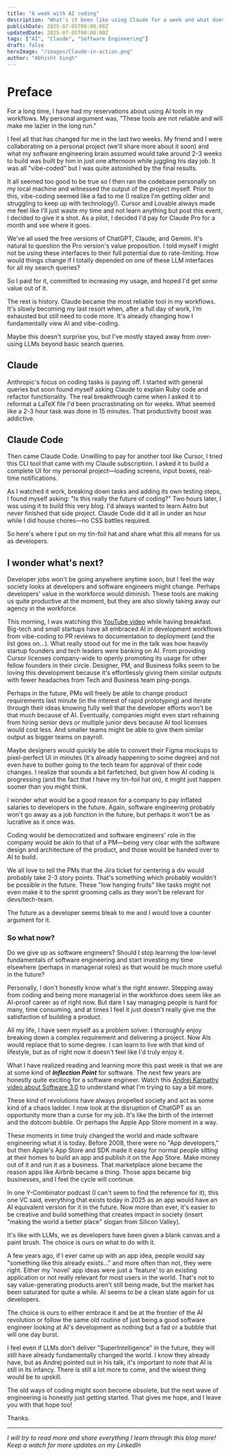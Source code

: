 ```yaml
---
title: "A week with AI coding"
description: "What's it been like using Claude for a week and what does it hold for the future of software engineering!"
publishDate: 2025-07-05T00:00:00Z
updatedDate: 2025-07-05T00:00:00Z
tags: ["AI", "Claude", "Software Engineering"]
draft: false
heroImage: "/images/Claude-in-action.png"
author: "Abhisht Singh"
---
```


# Preface

For a long time, I have had my reservations about using AI tools in my workflows. My personal argument was, "These tools are not reliable and will make me lazier in the long run." 

I feel all that has changed for me in the last two weeks. My friend and I were collaborating on a personal project (we'll share more about it soon) and what my software engineering brain assumed would take around 2-3 weeks to build was built by him in just one afternoon while juggling his day job. It was all "vibe-coded" but I was quite astonished by the final results. 

It all seemed too good to be true so I then ran the codebase personally on my local machine and witnessed the output of the project myself. Prior to this, vibe-coding seemed like a fad to me (I realize I'm getting older and struggling to keep up with technology!). Cursor and Lovable always made me feel like I'll just waste my time and not learn anything but post this event, I decided to give it a shot. As a pilot, I decided I'd pay for Claude Pro for a month and see where it goes.
 
We've all used the free versions of ChatGPT, Claude, and Gemini. It's natural to question the Pro version's value proposition. I told myself I might not be using these interfaces to their full potential due to rate-limiting. How would things change if I totally depended on one of these LLM interfaces for all my search queries?

So I paid for it, committed to increasing my usage, and hoped I'd get _some_ value out of it. 

The rest is history. Claude became the most reliable tool in my workflows. It's slowly becoming my last resort when, after a full day of work, I'm exhausted but still need to code more. It's already changing how I fundamentally view AI and vibe-coding. 

Maybe this doesn't surprise you, but I've mostly stayed away from over-using LLMs beyond basic search queries. 


## Claude

Anthropic's focus on coding tasks is paying off. I started with general queries but soon found myself asking Claude to explain Ruby code and refactor functionality. The real breakthrough came when I asked it to reformat a LaTeX file I'd been procrastinating on for weeks. What seemed like a 2-3 hour task was done in 15 minutes. That productivity boost was addictive.

## Claude Code

Then came Claude Code. Unwilling to pay for another tool like Cursor, I tried this CLI tool that came with my Claude subscription. I asked it to build a complete UI for my personal project—loading screens, input boxes, real-time notifications. 

As I watched it work, breaking down tasks and adding its own testing steps, I found myself asking: "Is this really the future of coding?" Two hours later, I was using it to build this very blog. I'd always wanted to learn Astro but never finished that side project. Claude Code did it all in under an hour while I did house chores—no CSS battles required. 

So here's where I put on my tin-foil hat and share what this all means for us as developers. 

## I wonder what's next?

Developer jobs won't be going anywhere anytime soon, but I feel the way society looks at developers and software engineers might change. Perhaps developers' value in the workforce would diminish. These tools are making us quite productive at the moment, but they are also slowly taking away our agency in the workforce. 

This morning, I was watching this [YouTube video](https://www.youtube.com/watch?v=EO3_qN_Ynsk) while having breakfast. Big-tech and small startups have all embraced AI in development workflows from vibe-coding to PR reviews to documentation to deployment (and the list goes on...). What really stood out for me in the talk was how heavily startup founders and tech leaders were banking on AI. From providing Cursor licenses company-wide to openly promoting its usage for other fellow founders in their circle. Designer, PM, and Business folks seem to be loving this development because it's effortlessly giving them similar outputs with fewer headaches from Tech and Business team ping-pongs. 

Perhaps in the future, PMs will freely be able to change product requirements last minute (in the interest of rapid prototyping) and iterate through their ideas knowing fully well that the developer efforts won't be that much because of AI. Eventually, companies might even start refraining from hiring senior devs or multiple junior devs because AI tool licenses would cost less. And smaller teams might be able to give them similar output as bigger teams on payroll.

Maybe designers would quickly be able to convert their Figma mockups to pixel-perfect UI in minutes (it's already happening to some degree) and not even have to bother going to the tech team for approval of their code changes. I realize that sounds a bit farfetched, but given how AI coding is progressing (and the fact that I have my tin-foil hat on), it might just happen sooner than you might think. 

I wonder what would be a good reason for a company to pay inflated salaries to developers in the future. Again, software engineering probably won't go away as a job function in the future, but perhaps it won't be as lucrative as it once was.

Coding would be democratized and software engineers' role in the company would be akin to that of a PM—being very clear with the software design and architecture of the product, and those would be handed over to AI to build.

We all love to tell the PMs that the Jira ticket for centering a div would probably take 2-3 story points. That's something which probably wouldn't be possible in the future. These "low hanging fruits" like tasks might not even make it to the sprint grooming calls as they won't be relevant for devs/tech-team. 

The future as a developer seems bleak to me and I would love a counter argument for it. 

### So what now?

Do we give up as software engineers? Should I stop learning the low-level fundamentals of software engineering and start investing my time elsewhere (perhaps in managerial roles) as that would be much more useful in the future?

Personally, I don't honestly know what's the right answer. Stepping away from coding and being more managerial in the workforce does seem like an AI-proof career as of right now. But dare I say managing people is hard for many, time consuming, and at times I feel it just doesn't really give me the satisfaction of building a product.

All my life, I have seen myself as a problem solver. I thoroughly enjoy breaking down a complex requirement and delivering a project. Now AIs would replace that to some degree. I can learn to live with that kind of lifestyle, but as of right now it doesn't feel like I'd truly enjoy it. 

What I have realized reading and learning more this past week is that we are at some kind of **_Inflection Point_** for software. The next few years are honestly quite exciting for a software engineer. Watch this [Andrej Karpathy video about Software 3.0](https://youtu.be/LCEmiRjPEtQ?si=2D2U96uxzzPubEbp) to understand what I'm trying to say a bit more. 

These kind of revolutions have always propelled society and act as some kind of a chaos ladder. I now look at the disruption of ChatGPT as an opportunity more than a curse for my job. It's like the birth of the internet and the dotcom bubble. Or perhaps the Apple App Store moment in a way.

These moments in time truly changed the world and made software engineering what it is today. Before 2008, there were no "App developers," but then Apple's App Store and SDK made it easy for normal people sitting at their homes to build an app and publish it on the App Store. Make money out of it and run it as a business. That marketplace alone became the reason apps like Airbnb became a thing. Those apps became big businesses, and I feel the cycle will continue. 

In one Y-Combinator podcast (I can't seem to find the reference for it), this one VC said, everything that exists today in 2025 as an app would have an AI equivalent version for it in the future. Now more than ever, it's easier to be creative and build something that creates impact in society (insert "making the world a better place" slogan from Silicon Valley).

It's like with LLMs, we as developers have been given a blank canvas and a paint brush. The choice is ours on what to do with it.

A few years ago, if I ever came up with an app idea, people would say "something like this already exists..." and more often than not, they were right. Either my 'novel' app ideas were just a 'feature' to an existing application or not really relevant for most users in the world. That's not to say value-generating products aren't still being made, but the market has been saturated for quite a while. AI seems to be a clean slate again for us developers. 

The choice is ours to either embrace it and be at the frontier of the AI revolution or follow the same old routine of just being a good software engineer looking at AI's development as nothing but a fad or a bubble that will one day burst.

I feel even if LLMs don't deliver "SuperIntelligence" in the future, they will still have already fundamentally changed the world. I know they already have, but as Andrej pointed out in his talk, it's important to note that AI is still in its infancy. There is still a lot more to come, and the wisest thing would be to upskill. 

The old ways of coding might soon become obsolete, but the next wave of engineering is honestly just getting started. That gives me hope, and I leave you with that hope too! 

Thanks.

---

*I will try to read more and share everything I learn through this blog more! Keep a watch for more updates on my LinkedIn*